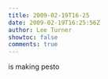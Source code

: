 ```yaml
---
title: 2009-02-19T16-25
date: 2009-02-19T16:25:56Z
author: Lee Turner
showtoc: false
comments: true
---
```


is making pesto

